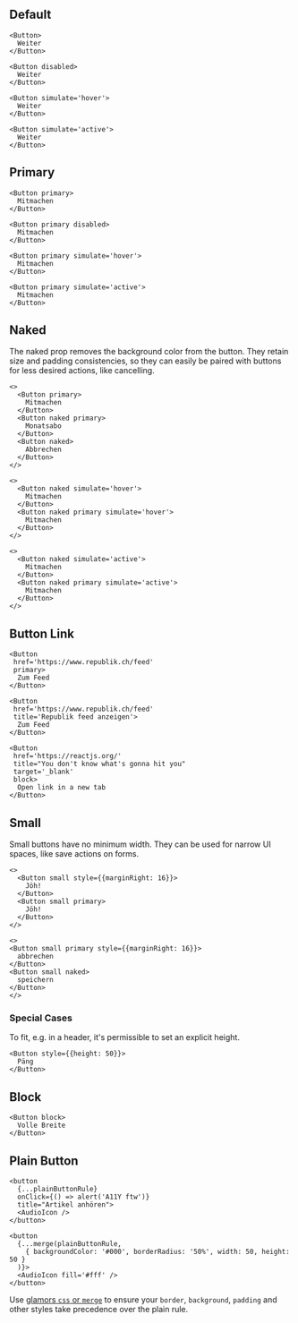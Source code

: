 ## Default

```react|span-3
<Button>
  Weiter
</Button>
```

```react|span-3
<Button disabled>
  Weiter
</Button>
```

```react|span-3
<Button simulate='hover'>
  Weiter
</Button>
```

```react|span-3
<Button simulate='active'>
  Weiter
</Button>
```

## Primary

```react|span-3
<Button primary>
  Mitmachen
</Button>
```

```react|span-3
<Button primary disabled>
  Mitmachen
</Button>
```

```react|span-3
<Button primary simulate='hover'>
  Mitmachen
</Button>
```

```react|span-3
<Button primary simulate='active'>
  Mitmachen
</Button>
```

## Naked
The naked prop removes the background color from the button. They retain size and padding consistencies, so they can easily be paired with buttons for less desired actions, like cancelling.

```react|span-6
<>
  <Button primary>
    Mitmachen
  </Button>
  <Button naked primary>
    Monatsabo
  </Button>
  <Button naked>
    Abbrechen
  </Button>
</>
```


```react|span-3
<>
  <Button naked simulate='hover'>
    Mitmachen
  </Button>
  <Button naked primary simulate='hover'>
    Mitmachen
  </Button>
</>
```

```react|span-3
<>
  <Button naked simulate='active'>
    Mitmachen
  </Button>
  <Button naked primary simulate='active'>
    Mitmachen
  </Button>
</>
```

## Button Link

```react|span-3
<Button
 href='https://www.republik.ch/feed'
 primary>
  Zum Feed
</Button>
```

```react|span-3
<Button
 href='https://www.republik.ch/feed'
 title='Republik feed anzeigen'>
  Zum Feed
</Button>
```

```react
<Button
 href='https://reactjs.org/'
 title="You don't know what's gonna hit you"
 target='_blank'
 block>
  Open link in a new tab
</Button>
```

## Small

Small buttons have no minimum width. They can be used for narrow UI spaces, like save actions on forms.

```react|span-3
<>
  <Button small style={{marginRight: 16}}>
    Jöh!
  </Button>
  <Button small primary>
    Jöh!
  </Button>
</>
```

```react|span-3
<>
<Button small primary style={{marginRight: 16}}>
  abbrechen
</Button>
<Button small naked>
  speichern
</Button>
</>
```

### Special Cases

To fit, e.g. in a header, it's permissible to set an explicit height.

```react
<Button style={{height: 50}}>
  Päng
</Button>
```

## Block

```react
<Button block>
  Volle Breite
</Button>
```

## Plain Button

```react|span-3
<button
  {...plainButtonRule}
  onClick={() => alert('A11Y ftw')}
  title="Artikel anhören">
  <AudioIcon />
</button>
```

```react|span-3
<button
  {...merge(plainButtonRule,
    { backgroundColor: '#000', borderRadius: '50%', width: 50, height: 50 }
  )}>
  <AudioIcon fill='#fff' />
</button>
```

Use [glamors `css` or `merge`](https://github.com/threepointone/glamor/blob/master/docs/howto.md#combined-selectors) to ensure your `border`, `background`, `padding` and other styles take precedence over the plain rule.
